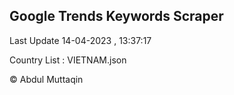 

## Google Trends Keywords Scraper 
 
Last Update 14-04-2023 , 13:37:17

Country List :
VIETNAM.json



© Abdul Muttaqin 
